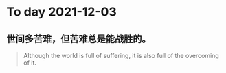 
# To day 2021-12-03


## 世间多苦难，但苦难总是能战胜的。
> Although the world is full of suffering, it is also full of the overcoming of it.

    